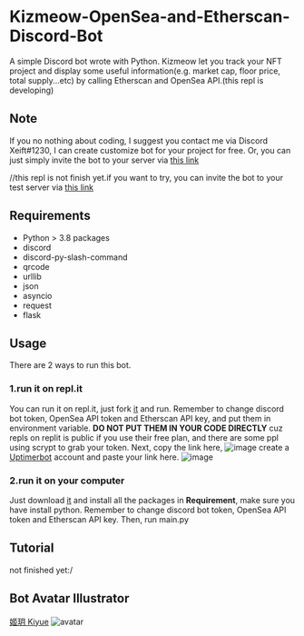 # Kizmeow-OpenSea-and-Etherscan-Discord-Bot
A simple Discord bot wrote with Python. Kizmeow let you track your NFT project and display some useful information(e.g. market cap, floor price, total supply...etc) by calling Etherscan and OpenSea API.(this repl is developing)

Note
-----------------
If you no nothing about coding, I suggest you contact me via Discord Xeift#1230, I can create customize bot for your project for free.
Or, you can just simply invite the bot to your server via [this link](https://discord.com/api/oauth2/authorize?client_id=886198731328868402&permissions=534727097920&scope=bot%20applications.commands)

//this repl is not finish yet.if you want to try, you can invite the bot to your test server via [this link](https://discord.com/api/oauth2/authorize?client_id=886198731328868402&permissions=534727097920&scope=bot%20applications.commands)

Requirements
-----------------
+ Python > 3.8
packages
+ discord
+ discord-py-slash-command
+ qrcode
+ urllib
+ json
+ asyncio
+ request
+ flask

Usage
-----------------
There are 2 ways to run this bot.

### 1.run it on repl.it
You can run it on repl.it, just fork [it](https://replit.com/@Kizmeow-NFT-Tracker) and run. Remember to change discord bot token, OpenSea API token and Etherscan API key, and put them in environment variable. **DO NOT PUT THEM IN YOUR CODE DIRECTLY** cuz repls on replit is public if you use their free plan, and there are some ppl using scrypt to grab your token.
Next, copy the link here, ![image](https://user-images.githubusercontent.com/80938768/146533872-021b05b3-f18c-44db-a943-527903dc6616.png) create a [Uptimerbot](https://uptimerobot.com/) account and paste your link here. ![image](https://user-images.githubusercontent.com/80938768/146534310-74201ab2-700e-4271-94a2-f2ecf8d12acb.png)

### 2.run it on your computer
Just download [it](https://github.com/Xeift/Kizmeow-OpenSea-and-Etherscan-Discord-Bot/archive/refs/heads/main.zip) and install all the packages in **Requirement**, make sure you have install python. Remember to change discord bot token, OpenSea API token and Etherscan API key. Then, run main.py

Tutorial
-----------------
not finished yet:/

Bot Avatar Illustrator
-----------------
[姬玥 Kiyue](https://www.facebook.com/profile.php?id=100026170072950)
![avatar](https://user-images.githubusercontent.com/80938768/146544100-315cdd44-7461-441b-a3dd-d3ee653b145a.png)
